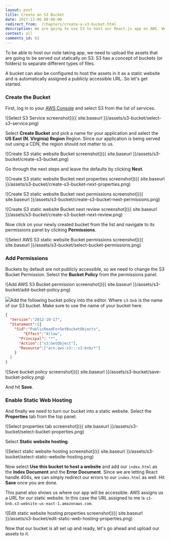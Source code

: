 ```yaml
---
layout: post
title: Create an S3 Bucket
date: 2017-12-06 00:00:00
redirect_from:  /chapters/create-a-s3-bucket.html
description: We are going to use S3 to host our React.js app on AWS. We first need to configure our S3 bucket with the correct Bucket Policy and enable Static Web Hosting through the AWS console before we can upload our app.
context: all
comments_id: 62
---
```


To be able to host our note taking app, we need to upload the assets that are going to be served out statically on S3. S3 has a concept of buckets (or folders) to separate different types of files.

A bucket can also be configured to host the assets in it as a static website and is automatically assigned a publicly accessible URL. So let's get started.

### Create the Bucket

First, log in to your [AWS Console](https://console.aws.amazon.com) and select S3 from the list of services.

![Select S3 Service screenshot]({{ site.baseurl }}/assets/s3-bucket/select-s3-service.png)

Select **Create Bucket** and pick a name for your application and select the **US East (N. Virginia) Region** Region. Since our application is being served out using a CDN, the region should not matter to us.

![Create S3 static website Bucket screenshot]({{ site.baseurl }}/assets/s3-bucket/create-s3-bucket.png)

Go through the next steps and leave the defaults by clicking **Next**.

![Create S3 static website Bucket next properties screenshot]({{ site.baseurl }}/assets/s3-bucket/create-s3-bucket-next-properties.png)

![Create S3 static website Bucket next permissions screenshot]({{ site.baseurl }}/assets/s3-bucket/create-s3-bucket-next-permissions.png)

![Create S3 static website Bucket next review screenshot]({{ site.baseurl }}/assets/s3-bucket/create-s3-bucket-next-review.png)

Now click on your newly created bucket from the list and navigate to its permissions panel by clicking **Permissions**.

![Select AWS S3 static website Bucket permissions screenshot]({{ site.baseurl }}/assets/s3-bucket/select-bucket-permissions.png)

### Add Permissions

Buckets by default are not publicly accessible, so we need to change the S3 Bucket Permission. Select the **Bucket Policy** from the permissions panel.

![Add AWS S3 Bucket permission screenshot]({{ site.baseurl }}/assets/s3-bucket/add-bucket-policy.png)

<img class="code-marker" src="{{ site.baseurl }}/assets/s.png" />Add the following bucket policy into the editor. Where `s3-bnb` is the name of our S3 bucket. Make sure to use the name of your bucket here.

``` json
{
  "Version":"2012-10-17",
  "Statement":[{
	"Sid":"PublicReadForGetBucketObjects",
        "Effect":"Allow",
	  "Principal": "*",
      "Action":["s3:GetObject"],
      "Resource":["arn:aws:s3:::s3-bnb/*"]
    }
  ]
}
```

![Save bucket policy screenshot]({{ site.baseurl }}/assets/s3-bucket/save-bucket-policy.png)

And hit **Save**.

### Enable Static Web Hosting

And finally we need to turn our bucket into a static website. Select the **Properties** tab from the top panel.

![Select properties tab screenshot]({{ site.baseurl }}/assets/s3-bucket/select-bucket-properties.png)

Select **Static website hosting**. 

![Select static website hosting screenshot]({{ site.baseurl }}/assets/s3-bucket/select-static-website-hosting.png)

Now select **Use this bucket to host a website** and add our `index.html` as the **Index Document** and the **Error Document**. Since we are letting React handle 404s, we can simply redirect our errors to our `index.html` as well. Hit **Save** once you are done.

This panel also shows us where our app will be accessible. AWS assigns us a URL for our static website. In this case the URL assigned to me is `s3-bnb.s3-website-us-east-1.amazonaws.com`.

![Edit static website hosting properties screenshot]({{ site.baseurl }}/assets/s3-bucket/edit-static-web-hosting-properties.png)

Now that our bucket is all set up and ready, let's go ahead and upload our assets to it.

